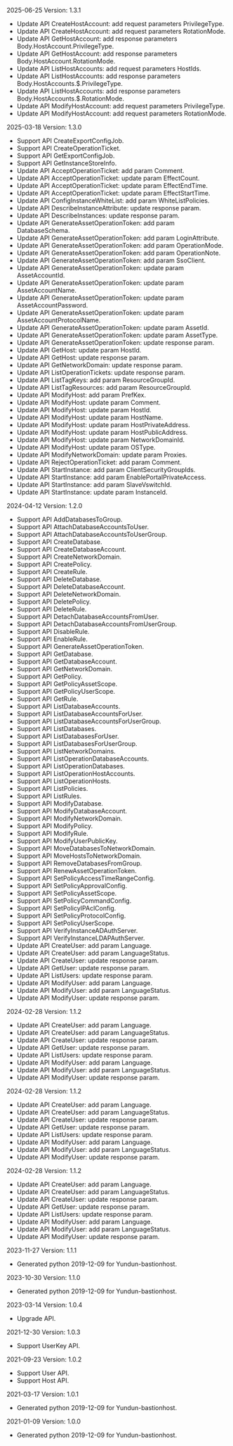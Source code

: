 2025-06-25 Version: 1.3.1
- Update API CreateHostAccount: add request parameters PrivilegeType.
- Update API CreateHostAccount: add request parameters RotationMode.
- Update API GetHostAccount: add response parameters Body.HostAccount.PrivilegeType.
- Update API GetHostAccount: add response parameters Body.HostAccount.RotationMode.
- Update API ListHostAccounts: add request parameters HostIds.
- Update API ListHostAccounts: add response parameters Body.HostAccounts.$.PrivilegeType.
- Update API ListHostAccounts: add response parameters Body.HostAccounts.$.RotationMode.
- Update API ModifyHostAccount: add request parameters PrivilegeType.
- Update API ModifyHostAccount: add request parameters RotationMode.


2025-03-18 Version: 1.3.0
- Support API CreateExportConfigJob.
- Support API CreateOperationTicket.
- Support API GetExportConfigJob.
- Support API GetInstanceStoreInfo.
- Update API AcceptOperationTicket: add param Comment.
- Update API AcceptOperationTicket: update param EffectCount.
- Update API AcceptOperationTicket: update param EffectEndTime.
- Update API AcceptOperationTicket: update param EffectStartTime.
- Update API ConfigInstanceWhiteList: add param WhiteListPolicies.
- Update API DescribeInstanceAttribute: update response param.
- Update API DescribeInstances: update response param.
- Update API GenerateAssetOperationToken: add param DatabaseSchema.
- Update API GenerateAssetOperationToken: add param LoginAttribute.
- Update API GenerateAssetOperationToken: add param OperationMode.
- Update API GenerateAssetOperationToken: add param OperationNote.
- Update API GenerateAssetOperationToken: add param SsoClient.
- Update API GenerateAssetOperationToken: update param AssetAccountId.
- Update API GenerateAssetOperationToken: update param AssetAccountName.
- Update API GenerateAssetOperationToken: update param AssetAccountPassword.
- Update API GenerateAssetOperationToken: update param AssetAccountProtocolName.
- Update API GenerateAssetOperationToken: update param AssetId.
- Update API GenerateAssetOperationToken: update param AssetType.
- Update API GenerateAssetOperationToken: update response param.
- Update API GetHost: update param HostId.
- Update API GetHost: update response param.
- Update API GetNetworkDomain: update response param.
- Update API ListOperationTickets: update response param.
- Update API ListTagKeys: add param ResourceGroupId.
- Update API ListTagResources: add param ResourceGroupId.
- Update API ModifyHost: add param PrefKex.
- Update API ModifyHost: update param Comment.
- Update API ModifyHost: update param HostId.
- Update API ModifyHost: update param HostName.
- Update API ModifyHost: update param HostPrivateAddress.
- Update API ModifyHost: update param HostPublicAddress.
- Update API ModifyHost: update param NetworkDomainId.
- Update API ModifyHost: update param OSType.
- Update API ModifyNetworkDomain: update param Proxies.
- Update API RejectOperationTicket: add param Comment.
- Update API StartInstance: add param ClientSecurityGroupIds.
- Update API StartInstance: add param EnablePortalPrivateAccess.
- Update API StartInstance: add param SlaveVswitchId.
- Update API StartInstance: update param InstanceId.


2024-04-12 Version: 1.2.0
- Support API AddDatabasesToGroup.
- Support API AttachDatabaseAccountsToUser.
- Support API AttachDatabaseAccountsToUserGroup.
- Support API CreateDatabase.
- Support API CreateDatabaseAccount.
- Support API CreateNetworkDomain.
- Support API CreatePolicy.
- Support API CreateRule.
- Support API DeleteDatabase.
- Support API DeleteDatabaseAccount.
- Support API DeleteNetworkDomain.
- Support API DeletePolicy.
- Support API DeleteRule.
- Support API DetachDatabaseAccountsFromUser.
- Support API DetachDatabaseAccountsFromUserGroup.
- Support API DisableRule.
- Support API EnableRule.
- Support API GenerateAssetOperationToken.
- Support API GetDatabase.
- Support API GetDatabaseAccount.
- Support API GetNetworkDomain.
- Support API GetPolicy.
- Support API GetPolicyAssetScope.
- Support API GetPolicyUserScope.
- Support API GetRule.
- Support API ListDatabaseAccounts.
- Support API ListDatabaseAccountsForUser.
- Support API ListDatabaseAccountsForUserGroup.
- Support API ListDatabases.
- Support API ListDatabasesForUser.
- Support API ListDatabasesForUserGroup.
- Support API ListNetworkDomains.
- Support API ListOperationDatabaseAccounts.
- Support API ListOperationDatabases.
- Support API ListOperationHostAccounts.
- Support API ListOperationHosts.
- Support API ListPolicies.
- Support API ListRules.
- Support API ModifyDatabase.
- Support API ModifyDatabaseAccount.
- Support API ModifyNetworkDomain.
- Support API ModifyPolicy.
- Support API ModifyRule.
- Support API ModifyUserPublicKey.
- Support API MoveDatabasesToNetworkDomain.
- Support API MoveHostsToNetworkDomain.
- Support API RemoveDatabasesFromGroup.
- Support API RenewAssetOperationToken.
- Support API SetPolicyAccessTimeRangeConfig.
- Support API SetPolicyApprovalConfig.
- Support API SetPolicyAssetScope.
- Support API SetPolicyCommandConfig.
- Support API SetPolicyIPAclConfig.
- Support API SetPolicyProtocolConfig.
- Support API SetPolicyUserScope.
- Support API VerifyInstanceADAuthServer.
- Support API VerifyInstanceLDAPAuthServer.
- Update API CreateUser: add param Language.
- Update API CreateUser: add param LanguageStatus.
- Update API CreateUser: update response param.
- Update API GetUser: update response param.
- Update API ListUsers: update response param.
- Update API ModifyUser: add param Language.
- Update API ModifyUser: add param LanguageStatus.
- Update API ModifyUser: update response param.


2024-02-28 Version: 1.1.2
- Update API CreateUser: add param Language.
- Update API CreateUser: add param LanguageStatus.
- Update API CreateUser: update response param.
- Update API GetUser: update response param.
- Update API ListUsers: update response param.
- Update API ModifyUser: add param Language.
- Update API ModifyUser: add param LanguageStatus.
- Update API ModifyUser: update response param.


2024-02-28 Version: 1.1.2
- Update API CreateUser: add param Language.
- Update API CreateUser: add param LanguageStatus.
- Update API CreateUser: update response param.
- Update API GetUser: update response param.
- Update API ListUsers: update response param.
- Update API ModifyUser: add param Language.
- Update API ModifyUser: add param LanguageStatus.
- Update API ModifyUser: update response param.


2024-02-28 Version: 1.1.2
- Update API CreateUser: add param Language.
- Update API CreateUser: add param LanguageStatus.
- Update API CreateUser: update response param.
- Update API GetUser: update response param.
- Update API ListUsers: update response param.
- Update API ModifyUser: add param Language.
- Update API ModifyUser: add param LanguageStatus.
- Update API ModifyUser: update response param.


2023-11-27 Version: 1.1.1
- Generated python 2019-12-09 for Yundun-bastionhost.

2023-10-30 Version: 1.1.0
- Generated python 2019-12-09 for Yundun-bastionhost.

2023-03-14 Version: 1.0.4
- Upgrade API.

2021-12-30 Version: 1.0.3
- Support UserKey API.

2021-09-23 Version: 1.0.2
- Support User API.
- Support Host API.

2021-03-17 Version: 1.0.1
- Generated python 2019-12-09 for Yundun-bastionhost.

2021-01-09 Version: 1.0.0
- Generated python 2019-12-09 for Yundun-bastionhost.


